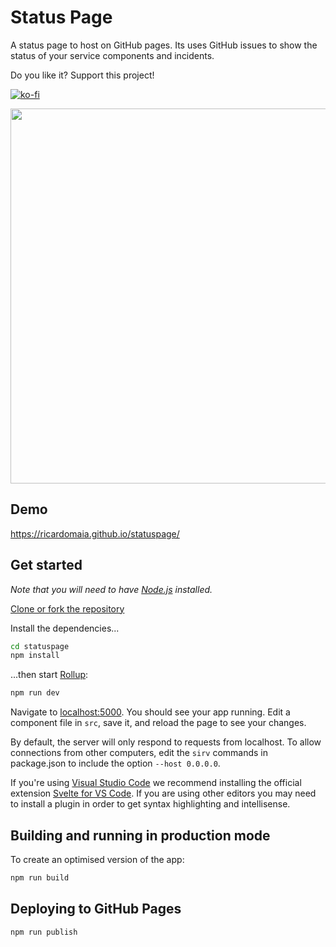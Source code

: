 # Status Page

A status page to host on GitHub pages. Its uses GitHub issues to show the status of your service components and incidents.

Do you like it? Support this project!

[![ko-fi](https://www.ko-fi.com/img/githubbutton_sm.svg)](https://ko-fi.com/B0B12LOPH)

<img src="https://github.com/ricardomaia/statuspage/blob/main/screenshot.png" width="600"/>

## Demo
https://ricardomaia.github.io/statuspage/

## Get started

_Note that you will need to have [Node.js](https://nodejs.org) installed._

[Clone or fork the repository](https://github.com/ricardomaia/statuspage/fork)

Install the dependencies...

```bash
cd statuspage
npm install
```

...then start [Rollup](https://rollupjs.org):

```bash
npm run dev
```

Navigate to [localhost:5000](http://localhost:5000). You should see your app running. Edit a component file in `src`, save it, and reload the page to see your changes.

By default, the server will only respond to requests from localhost. To allow connections from other computers, edit the `sirv` commands in package.json to include the option `--host 0.0.0.0`.

If you're using [Visual Studio Code](https://code.visualstudio.com/) we recommend installing the official extension [Svelte for VS Code](https://marketplace.visualstudio.com/items?itemName=svelte.svelte-vscode). If you are using other editors you may need to install a plugin in order to get syntax highlighting and intellisense.

## Building and running in production mode

To create an optimised version of the app:

```bash
npm run build
```

## Deploying to GitHub Pages

```bash
npm run publish
```
